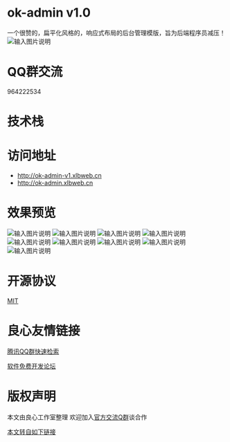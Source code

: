 # ok-admin v1.0
一个很赞的，扁平化风格的，响应式布局的后台管理模版，旨为后端程序员减压！
![输入图片说明](https://images.gitee.com/uploads/images/2019/0525/161436_23cd5fd8_1152471.png "屏幕截图.png")

# QQ群交流
964222534

# 技术栈

 
   
   
   
   
   
 

# 访问地址
- http://ok-admin-v1.xlbweb.cn
- http://ok-admin.xlbweb.cn

# 效果预览
![输入图片说明](https://images.gitee.com/uploads/images/2019/0525/161523_49e0eb96_1152471.png "屏幕截图.png")
![输入图片说明](https://images.gitee.com/uploads/images/2019/0525/161620_a894f907_1152471.png "屏幕截图.png")
![输入图片说明](https://images.gitee.com/uploads/images/2019/0525/161730_51a9c186_1152471.png "屏幕截图.png")
![输入图片说明](https://images.gitee.com/uploads/images/2019/0525/161754_d382086c_1152471.png "屏幕截图.png")
![输入图片说明](https://images.gitee.com/uploads/images/2019/0525/161830_f075d89f_1152471.png "屏幕截图.png")
![输入图片说明](https://images.gitee.com/uploads/images/2019/0525/161853_a07554d7_1152471.png "屏幕截图.png")
![输入图片说明](https://images.gitee.com/uploads/images/2019/0525/161912_c86d7db2_1152471.png "屏幕截图.png")
![输入图片说明](https://images.gitee.com/uploads/images/2019/0525/161939_ec3ef027_1152471.png "屏幕截图.png")
![输入图片说明](https://images.gitee.com/uploads/images/2019/0525/162010_18eea5c6_1152471.png "屏幕截图.png")

# 开源协议
[MIT](http://u.720life.cn/g/54145d0471d91890860f7f8463c0304606fa6fce36cfc69e62ec5df3a43498d27448aefba9c74c11c6eb6ccf64a95be74ffd221c97887f4698dbbce79c034d14)



 # 良心友情链接

[腾讯QQ群快速检索](http://u.720life.cn/s/8cf73f7c)

[软件免费开发论坛](http://u.720life.cn/s/bbb01dc0)

# 版权声明 

本文由良心工作室整理 欢迎加入[官方交流Q群](https://u.720life.cn/s/f2316816)谈合作

[本文转自如下链接](http://u.720life.cn/g/2e71d0f0a5c601172267ba20d3a43c6e54c0fa24e95f1455a02689b8ffa47b30b616ff1fc5d417c70e8a6eebaf21f10a10f6121feef0effe289a561f0a7991dc)